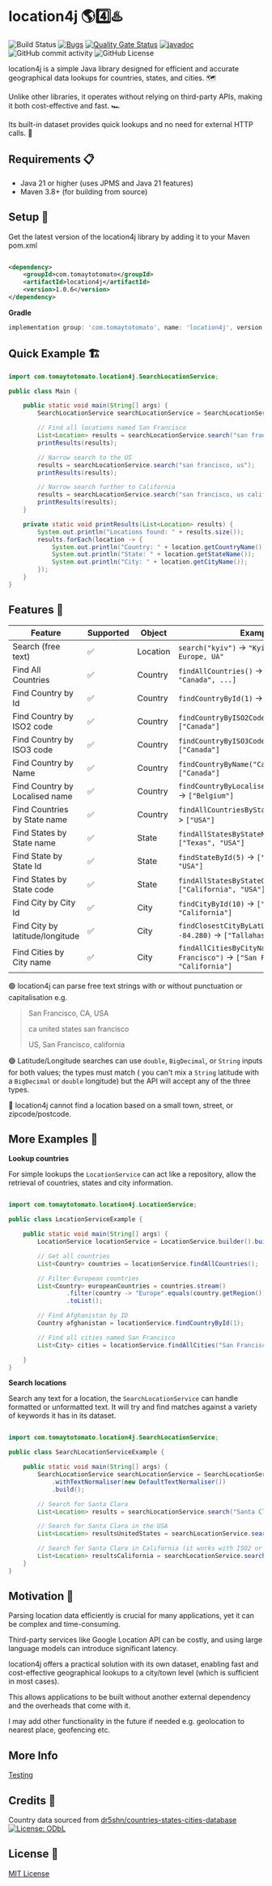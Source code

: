 # location4j 🌎4️⃣♨️

![Build Status](https://github.com/tomaytotomato/location4j/actions/workflows/build.yml/badge.svg)
[![Bugs](https://sonarcloud.io/api/project_badges/measure?project=tomaytotomato_location4j&metric=bugs)](https://sonarcloud.io/summary/new_code?id=tomaytotomato_location4j)
[![Quality Gate Status](https://sonarcloud.io/api/project_badges/measure?project=tomaytotomato_location4j&metric=alert_status)](https://sonarcloud.io/summary/new_code?id=tomaytotomato_location4j)
[![javadoc](https://javadoc.io/badge2/com.tomaytotomato/location4j/1.0.6/javadoc.svg)](https://javadoc.io/doc/com.tomaytotomato/location4j/1.0.3)
![GitHub commit activity](https://img.shields.io/github/commit-activity/m/tomaytotomato/location4j)
![GitHub License](https://img.shields.io/github/license/tomaytotomato/location4j)

location4j is a simple Java library designed for efficient and accurate geographical data lookups
for countries, states, and cities. 🗺️

Unlike other libraries, it operates without relying on third-party APIs, making it both
cost-effective and fast. 🏎️

Its built-in dataset provides quick lookups and no need for external HTTP calls. 📀

## Requirements 📋

- Java 21 or higher (uses JPMS and Java 21 features)
- Maven 3.8+ (for building from source)

## Setup 🚀

Get the latest version of the location4j library by adding it to your Maven pom.xml

```xml

<dependency>
    <groupId>com.tomaytotomato</groupId>
    <artifactId>location4j</artifactId>
    <version>1.0.6</version>
</dependency>
```

**Gradle**

```gradle
implementation group: 'com.tomaytotomato', name: 'location4j', version: '1.0.5'
```

## Quick Example 🏗

```java
import com.tomaytotomato.location4j.SearchLocationService;

public class Main {

    public static void main(String[] args) {
        SearchLocationService searchLocationService = SearchLocationService.builder().build();

        // Find all locations named San Francisco
        List<Location> results = searchLocationService.search("san francisco");
        printResults(results);

        // Narrow search to the US
        results = searchLocationService.search("san francisco, us");
        printResults(results);

        // Narrow search further to California
        results = searchLocationService.search("san francisco, us california");
        printResults(results);
    }

    private static void printResults(List<Location> results) {
        System.out.println("Locations found: " + results.size());
        results.forEach(location -> {
            System.out.println("Country: " + location.getCountryName());
            System.out.println("State: " + location.getStateName());
            System.out.println("City: " + location.getCityName());
        });
    }
}

```

## Features 🔬

| Feature                         | Supported | Object   | Example                                                                         |
|---------------------------------|-----------|----------|---------------------------------------------------------------------------------|
| Search (free text)              | ✅         | Location | `search("kyiv")` -> `"Kyiv, Ukraine, Europe, UA"`                               |
| Find All Countries              | ✅         | Country  | `findAllCountries()` -> `["Belgium", "Canada", ...]`                            |
| Find Country by Id              | ✅         | Country  | `findCountryById(1)` -> `["Afghanistan"]`                                       |
| Find Country by ISO2 code       | ✅         | Country  | `findCountryByISO2Code("CA")` -> `["Canada"]`                                   |
| Find Country by ISO3 code       | ✅         | Country  | `findCountryByISO3Code("CAN")` -> `["Canada"]`                                  |
| Find Country by Name            | ✅         | Country  | `findCountryByName("Canada")` -> `["Canada"]`                                   |
| Find Country by Localised name  | ✅         | Country  | `findCountryByLocalisedName("Belgique")` -> `["Belgium"]`                       |
| Find Countries by State name    | ✅         | Country  | `findAllCountriesByStateName("Texas")` -> `["USA"]`                             |
| Find States by State name       | ✅         | State    | `findAllStatesByStateName("Texas")` -> `["Texas", "USA"]`                       |
| Find State by State Id          | ✅         | State    | `findStateById(5)` -> `["California", "USA"]`                                   |
| Find States by State code       | ✅         | State    | `findAllStatesByStateCode("CA")` -> `["California", "USA"]`                     |
| Find City by City Id            | ✅         | City     | `findCityById(10)` -> `["Los Angeles", "California"]`                           |
| Find City by latitude/longitude | ✅         | City     | `findClosestCityByLatLong(30.438, -84.280)` -> `["Tallahassee", "Florida"]`     |
| Find Cities by City name        | ✅         | City     | `findAllCitiesByCityName("San Francisco")` -> `["San Francisco", "California"]` |

🟢 location4j can parse free text strings with or without punctuation or capitalisation e.g.
> San Francisco, CA, USA
>
> ca united states san francisco
>
> US, San Francisco, california

🟢 Latitude/Longitude searches can use `double`, `BigDecimal`, or `String` inputs for both values;
the types must match (
you can't mix a `String` latitude with a `BigDecimal` or `double` longitude) but the API will accept
any of the three
types.

🔴 location4j cannot find a location based on a small town, street, or
zipcode/postcode.

## More Examples 🧪

**Lookup countries**

For simple lookups the `LocationService` can act like a repository, allow the retrieval of
countries, states and city information.

```java

import com.tomaytotomato.location4j.LocationService;

public class LocationServiceExample {

    public static void main(String[] args) {
        LocationService locationService = LocationService.builder().build();

        // Get all countries
        List<Country> countries = locationService.findAllCountries();

        // Filter European countries
        List<Country> europeanCountries = countries.stream()
                .filter(country -> "Europe".equals(country.getRegion()))
                .toList();

        // Find Afghanistan by ID
        Country afghanistan = locationService.findCountryById(1);

        // Find all cities named San Francisco
        List<City> cities = locationService.findAllCities("San Francisco");

    }
}

```

**Search locations**

Search any text for a location, the `SearchLocationService` can handle formatted or unformatted
text. It will try and find matches against a variety of keywords it has in its dataset.

```java

import com.tomaytotomato.location4j.SearchLocationService;

public class SearchLocationServiceExample {

    public static void main(String[] args) {
        SearchLocationService searchLocationService = SearchLocationService.builder()
            .withTextNormaliser(new DefaultTextNormaliser())
            .build();

        // Search for Santa Clara
        List<Location> results = searchLocationService.search("Santa Clara");

        // Search for Santa Clara in the USA
        List<Location> resultsUnitedStates = searchLocationService.search("Santa Clara USA");

        // Search for Santa Clara in California (it works with ISO2 or ISO3) codes
        List<Location> resultsCalifornia = searchLocationService.search("Santa Clara US CA");
    }
}

```

## Motivation 🌱

Parsing location data efficiently is crucial for many applications, yet it can be complex and
time-consuming.

Third-party services like Google Location API can be costly, and using large language models can
introduce significant latency.

location4j offers a practical solution with its own dataset, enabling fast and cost-effective
geographical lookups to a city/town level (which is sufficient in most cases).

This allows applications to be built without another external dependency and the overheads that come
with it.

I may add other functionality in the future if needed e.g. geolocation to nearest place, geofencing
etc.

## More Info

[Testing](TESTING.md)

## Credits 🙏

Country data sourced
from [dr5shn/countries-states-cities-database](https://github.com/dr5hn/countries-states-cities-database) [![License: ODbL](https://img.shields.io/badge/License-ODbL-brightgreen.svg)](https://opendatacommons.org/licenses/odbl/)

## License 📜

[MIT License](https://choosealicense.com/licenses/mit/)

